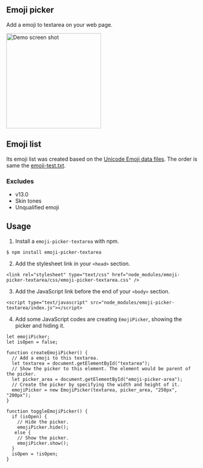 ## Emoji picker

Add a emoji to textarea on your web page.

<img src="https://github.com/takopom/emoji-picker-textarea/blob/master/demo.png" alt="Demo screen shot" width="250px">

## Emoji list

Its emoji list was created based on the [Unicode Emoji data files](https://unicode.org/Public/emoji/13.0/).
The order is same the [emoji-test.txt](https://unicode.org/Public/emoji/13.0/emoji-test.txt).

### Excludes

- v13.0
- Skin tones
- Unqualified emoji

## Usage

1. Install a `emoji-picker-textarea` with npm.

```
$ npm install emoji-picker-textarea
```

2. Add the stylesheet link in your `<head>` section.

```
<link rel="stylesheet" type="text/css" href="node_modules/emoji-picker-textarea/css/emoji-picker-textarea.css" />
```

3. Add the JavaScript link before the end of your `<body>` section.

```
<script type="text/javascript" src="node_modules/emoji-picker-textarea/index.js"></script>
```

4. Add some JavaScript codes are creating `EmojiPicker`, showing the picker and hiding it.

```
let emojiPicker;
let isOpen = false;

function createEmojiPicker() {
  // Add a emoji to this textarea.
  let textarea = document.getElementById("textarea");
  // Show the picker to this element. The element would be parent of the picker.
  let picker_area = document.getElementById("emoji-picker-area");
  // Create the picker by specifying the width and height of it.
  emojiPicker = new EmojiPicker(textarea, picker_area, "250px", "200px");
}

function toggleEmojiPicker() {
  if (isOpen) {
    // Hide the picker.
    emojiPicker.hide();
   else {
    // Show the picker.
    emojiPicker.show();
  }
  isOpen = !isOpen;
}
```
